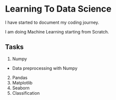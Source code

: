 # Learning To Data Science

I have started to document my coding journey.

I am doing Machine Learning starting from Scratch.

## Tasks
1. Numpy
  - Data preprocessing with Numpy
2. Pandas
3. Matplotlib
4. Seaborn
5. Classification